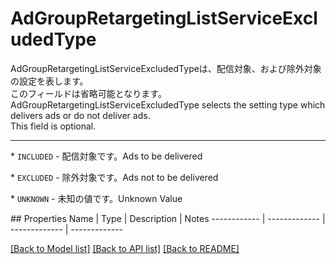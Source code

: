 # AdGroupRetargetingListServiceExcludedType

<div lang=\"ja\">AdGroupRetargetingListServiceExcludedTypeは、配信対象、および除外対象の設定を表します。<br> このフィールドは省略可能となります。</div> <div lang=\"en\">AdGroupRetargetingListServiceExcludedType selects the setting type which delivers ads or do not deliver ads.<br> This field is optional.</div> <hr> <p>* <code>INCLUDED</code> - <span lang=\"ja\">配信対象です。</span><span lang=\"en\">Ads to be delivered</span></p> <p>* <code>EXCLUDED</code> - <span lang=\"ja\">除外対象です。</span><span lang=\"en\">Ads not to be delivered</span></p> <p>* <code>UNKNOWN</code> - <span lang=\"ja\">未知の値です。</span><span lang=\"en\">Unknown Value</span></p> 
## Properties
Name | Type | Description | Notes
------------ | ------------- | ------------- | -------------

[[Back to Model list]](../README.md#documentation-for-models) [[Back to API list]](../README.md#documentation-for-api-endpoints) [[Back to README]](../README.md)


